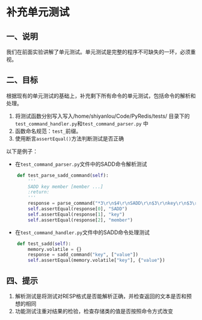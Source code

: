 # 补充单元测试

## 一、说明

我们在前面实验讲解了单元测试。单元测试是完整的程序不可缺失的一环，必须重视。

## 二、目标

根据现有的单元测试的基础上，补充剩下所有命令的单元测试，包括命令的解析和处理。

1. 将测试函数分别写入写入/home/shiyanlou/Code/PyRedis/tests/ 目录下的`test_command_handler.py`和`test_command_parser.py` 中
2. 函数命名规范：`test_`前缀。
3. 使用断言`assertEqual()`方法判断测试是否正确

以下是例子：

- 在`test_command_parser.py`文件中的SADD命令解析测试

```python
    def test_parse_sadd_command(self):
        '''
        SADD key member [member ...]
        :return:
        '''
        response = parse_command("*3\r\n$4\r\nSADD\r\n$3\r\nkey\r\n$3\r\nmember\r\n", 0)
        self.assertEqual(response[0], "SADD")
        self.assertEqual(response[1], "key")
        self.assertEqual(response[2], "member")
```

- 在`test_command_handler.py`文件中的SADD命令处理测试

```python
    def test_sadd(self):
        memory.volatile = {}
        response = sadd_command("key", ["value"])
        self.assertEqual(memory.volatile["key"], {"value"})
```


## 四、提示

1. 解析测试是将测试对RESP格式是否能解析正确，并检查返回的文本是否和预想的相同
2. 功能测试注重对结果的检验，检查存储类的值是否按照命令方式改变


